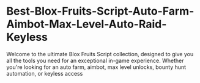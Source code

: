 # Best-Blox-Fruits-Script-Auto-Farm-Aimbot-Max-Level-Auto-Raid-Keyless
Welcome to the ultimate Blox Fruits Script collection, designed to give you all the tools you need for an exceptional in-game experience. Whether you're looking for an auto farm, aimbot, max level unlocks, bounty hunt automation, or keyless access

